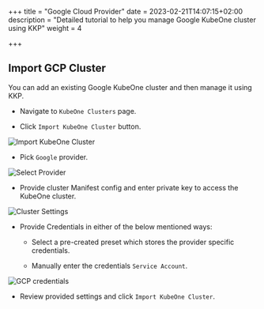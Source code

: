 +++
title = "Google Cloud Provider"
date = 2023-02-21T14:07:15+02:00
description = "Detailed tutorial to help you manage Google KubeOne cluster using KKP"
weight = 4

+++

## Import GCP Cluster

You can add an existing Google KubeOne cluster and then manage it using KKP.

- Navigate to `KubeOne Clusters` page.

- Click `Import KubeOne Cluster` button.

![Import KubeOne Cluster](/img/kubermatic/main/tutorials/kubeone-clusters/cluster-list-empty.png "Import KubeOne Cluster")

- Pick `Google` provider.

![Select Provider](/img/kubermatic/main/tutorials/kubeone-clusters/import-kubeone-cluster.png "Select Provider")

- Provide cluster Manifest config and enter private key to access the KubeOne cluster.

![Cluster Settings](/img/kubermatic/main/tutorials/kubeone-clusters/cluster-settings-step.png "Cluster Settings")

- Provide Credentials in either of the below mentioned ways:
    - Select a pre-created preset which stores the provider specific credentials.

    - Manually enter the credentials `Service Account`.

![GCP credentials](/img/kubermatic/main/tutorials/kubeone-clusters/gcp-credentials-step.png "GCP credentials")

- Review provided settings and click `Import KubeOne Cluster`.
